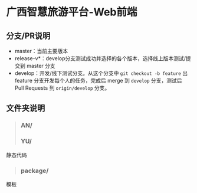 <!--
 * @Date        : 2020-06-13 20:49:19
 * @LastEditors : anlzou
 * @Github      : https://github.com/anlzou
 * @LastEditTime: 2020-06-14 11:36:10
 * @FilePath    : \Guangxi-smart-Tourism-foreground\README.md
 * @Describe    : 
--> 
# 广西智慧旅游平台-Web前端
## 分支/PR说明
- master：当前主要版本
- release-v*：develop分支测试成功并选择的各个版本，选择线上版本测试/提交到 master 分支
- develop：开发/线下测试分支。从这个分支中 `git checkout -b feature` 出 feature 分支开发每个人的任务，完成后 merge 到 `develop` 分支，测试后 Pull Requests 到 `origin/develop` 分支。

## 文件夹说明
> ### AN/
> ### YU/

静态代码

> ### package/

模板
